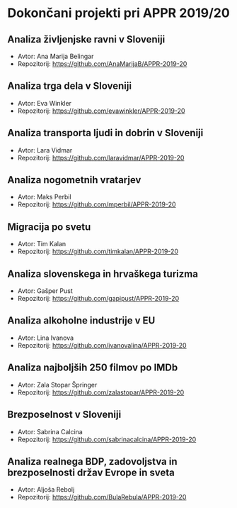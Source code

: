 # Dokončani projekti pri APPR 2019/20

## Analiza življenjske ravni v Sloveniji
* Avtor: Ana Marija Belingar
* Repozitorij: https://github.com/AnaMarijaB/APPR-2019-20

## Analiza trga dela v Sloveniji
* Avtor: Eva Winkler
* Repozitorij: https://github.com/evawinkler/APPR-2019-20

## Analiza transporta ljudi in dobrin v Sloveniji
* Avtor: Lara Vidmar
* Repozitorij: https://github.com/laravidmar/APPR-2019-20

## Analiza nogometnih vratarjev
* Avtor: Maks Perbil
* Repozitorij: https://github.com/mperbil/APPR-2019-20

## Migracija po svetu
* Avtor: Tim Kalan
* Repozitorij: https://github.com/timkalan/APPR-2019-20

## Analiza slovenskega in hrvaškega turizma
* Avtor: Gašper Pust
* Repozitorij: https://github.com/gapipust/APPR-2019-20

## Analiza alkoholne industrije v EU
* Avtor: Lina Ivanova
* Repozitorij: https://github.com/ivanovalina/APPR-2019-20

## Analiza najboljših 250 filmov po IMDb
* Avtor: Zala Stopar Špringer
* Repozitorij: https://github.com/zalastopar/APPR-2019-20

## Brezposelnost v Sloveniji
* Avtor: Sabrina Calcina
* Repozitorij: https://github.com/sabrinacalcina/APPR-2019-20

## Analiza realnega BDP, zadovoljstva in brezposelnosti držav Evrope in sveta
* Avtor: Aljoša Rebolj
* Repozitorij: https://github.com/BulaRebula/APPR-2019-20
